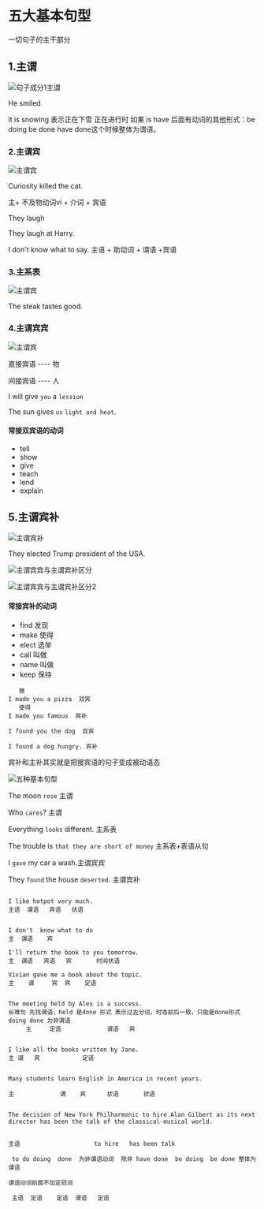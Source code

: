 

# 五大基本句型

一切句子的主干部分





## 1.主谓

![句子成分1主谓](images/句子成分1主谓.png)


He smiled 


lt is snowing  表示正在下雪 正在进行时
如果 is have 后面有动词的其他形式：be doing be done have done这个时候整体为谓语。


### 2.主谓宾


![主谓宾](images/主谓宾.png)


Curiosity killed the cat.



主+ 不及物动词vi + 介词 + 宾语  

They laugh

They laugh at Harry.


I don't know what to say.  主语 + 助动词 + 谓语 +宾语



### 3.主系表

![主谓宾](/images/系动词种类.png)


The steak tastes good.


### 4.主谓宾宾

![主谓宾](/images/主谓宾宾.png)


直接宾语 ---- 物

间接宾语 ---- 人


I will give `you` a `lession`

The sun gives `us` `light and heat`.



#### 常接双宾语的动词


- tell
- show 
- give
- teach
- lend
- explain

## 5.主谓宾补

![主谓宾补](/images/主谓宾补.png)

They elected Trump president of the USA.


![主谓宾宾与主谓宾补区分](/images/主谓宾宾与主谓宾补区分.png)


![主谓宾宾与主谓宾补区分2](/images/主谓宾宾与主谓宾补区分2.png)

#### 常接宾补的动词

- find 发现
- make 使得
- elect 选举
- call  叫做
- name  叫做
- keep  保持


```
   做
I made you a pizza  双宾
   使得
I made you famous  宾补

I found you the dog  双宾

I found a dog hungry. 宾补
```


宾补和主补其实就是把接宾语的句子变成被动语态


![五种基本句型](/images/五种基本句型.png)




The moon `rose`  主谓


Who `cares`? 主谓


Everything `looks` different. 主系表


The trouble is `that they are short of money`  主系表+表语从句

I `gave` my car a wash.主谓宾宾


They `found` the house `deserted`.   主谓宾补



```

I like hotpot very much. 
主语  谓语   宾语   状语


I don't  know what to do 
主  谓语    宾

I'll return the book to you tomorrow.
主  谓语   宾语   宾       时间状语

Vivian gave me a book about the topic.
主    谓     宾  宾    定语


The meeting held by Alex is a success.   
长难句 先找谓语，held 是done 形式 表示过去分词，时态前后一致，只能是done形式  doing done 为非谓语 
     主     定语             谓语   宾 


I like all the books written by Jane.
主 谓   宾            定语


Many students learn English in America in recent years.

主             谓    宾      状语       状语


The decision of New York Philharmonic to hire Alan Gilbert as its next director has been the talk of the classical-musical world.


主语                     to hire   has been talk

 to do doing  done  为非谓语动词  除非 have done  be doing  be done 整体为谓语 

谓语动词前面不加定冠词

 主语  定语    定语  谓语   定语

```







